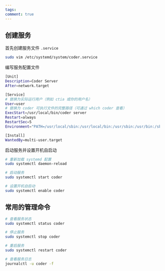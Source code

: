 ```yaml
---
tags: 
comment: true
---
```


## 创建服务

首先创建服务文件 `.service`

```bash
sudo vim /etc/systemd/system/coder.service
```

编写服务配置文件

```bash
[Unit]
Description=Coder Server
After=network.target

[Service]
# 替换为实际运行用户（例如 ctia 或你的用户名）
User=user
# 替换为 coder 可执行文件的完整路径（可通过 which coder 查看）
ExecStart=/usr/local/bin/coder server
Restart=always
RestartSec=5
Environment="PATH=/usr/local/sbin:/usr/local/bin:/usr/sbin:/usr/bin:/sbin:/bin"

[Install]
WantedBy=multi-user.target
```

启动服务并设置开机自启动

```bash
# 重新加载 systemd 配置
sudo systemctl daemon-reload

# 启动服务
sudo systemctl start coder

# 设置开机自启动
sudo systemctl enable coder
```

## 常用的管理命令

```bash
# 查看服务状态
sudo systemctl status coder

# 停止服务
sudo systemctl stop coder

# 重启服务
sudo systemctl restart coder

# 查看服务日志
journalctl -u coder -f
```


